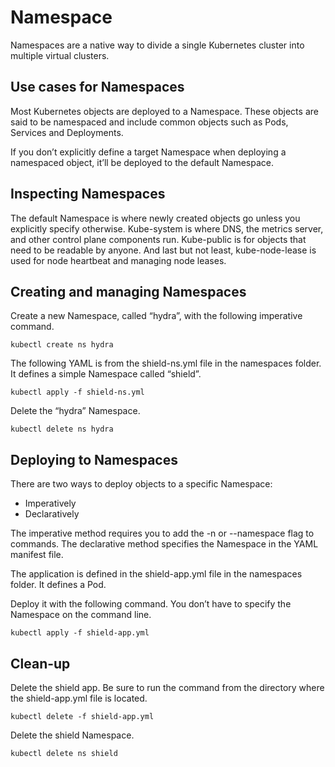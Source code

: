 # Namespace
Namespaces are a native way to divide a single Kubernetes cluster into multiple virtual clusters.

## Use cases for Namespaces
Most Kubernetes objects are deployed to a Namespace. These objects are said to be namespaced and include common objects such as Pods, Services and Deployments.


If you don’t explicitly define a target Namespace when deploying a namespaced object, it’ll be deployed to the default Namespace.

## Inspecting Namespaces

The default Namespace is where newly created objects go unless you explicitly specify otherwise. Kube-system is where DNS, the metrics server, and other control plane components run. Kube-public is for objects that need to be readable by anyone. And last but not least, kube-node-lease is used for node heartbeat and managing node leases.

## Creating and managing Namespaces
Create a new Namespace, called “hydra”, with the following imperative command.
```
kubectl create ns hydra
```

The following YAML is from the shield-ns.yml file in the namespaces folder. It defines a simple Namespace called “shield”.

```
kubectl apply -f shield-ns.yml
```

Delete the “hydra” Namespace.
```
kubectl delete ns hydra
```

## Deploying to Namespaces
There are two ways to deploy objects to a specific Namespace:
- Imperatively 
- Declaratively

The imperative method requires you to add the -n or --namespace flag to commands. The declarative method specifies the Namespace in the YAML manifest file.

The application is defined in the shield-app.yml file in the namespaces folder. It defines a Pod.

Deploy it with the following command. You don’t have to specify the Namespace on the command line.
```
kubectl apply -f shield-app.yml
```

## Clean-up
Delete the shield app. Be sure to run the command from the directory where the shield-app.yml file is located.

```
kubectl delete -f shield-app.yml
```

Delete the shield Namespace.
```
kubectl delete ns shield
```